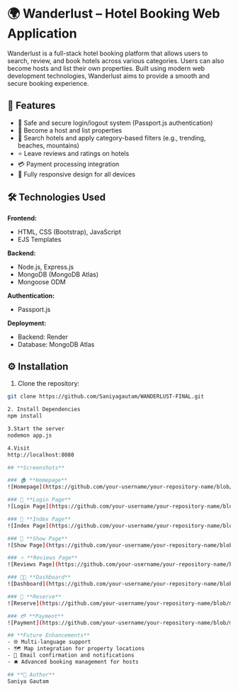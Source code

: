 # 🌍 **Wanderlust – Hotel Booking Web Application**

Wanderlust is a full-stack hotel booking platform that allows users to search, review, and book hotels across various categories. Users can also become hosts and list their own properties. Built using modern web development technologies, Wanderlust aims to provide a smooth and secure booking experience.

## 🚀 **Features**

- 🔐 Safe and secure login/logout system (Passport.js authentication)  
- 🏨 Become a host and list properties  
- 🔎 Search hotels and apply category-based filters (e.g., trending, beaches, mountains)  
- ⭐ Leave reviews and ratings on hotels  
- 💳 Payment processing integration  
- 📱 Fully responsive design for all devices  

## 🛠️ **Technologies Used**

**Frontend:**  
- HTML, CSS (Bootstrap), JavaScript  
- EJS Templates  

**Backend:**  
- Node.js, Express.js  
- MongoDB (MongoDB Atlas)  
- Mongoose ODM  

**Authentication:**  
- Passport.js  

**Deployment:**  
- Backend: Render  
- Database: MongoDB Atlas  

## ⚙️ **Installation**

1. Clone the repository:  
```bash
git clone https://github.com/Saniyagautam/WANDERLUST-FINAL.git

2. Install Dependencies
npm install

3.Start the server
nodemon app.js

4.Visit 
http://localhost:8080

## **Screenshots**

### 🏠 **Homepage**
![Homepage](https://github.com/your-username/your-repository-name/blob/main/path-to-your-image/homepage.jpg?raw=true)

### 🔐 **Login Page**
![Login Page](https://github.com/your-username/your-repository-name/blob/main/path-to-your-image/login-page.jpg?raw=true)

### 📃 **Index Page**
![Index Page](https://github.com/your-username/your-repository-name/blob/main/path-to-your-image/index-page.jpg?raw=true)

### 🏨 **Show Page**
![Show Page](https://github.com/your-username/your-repository-name/blob/main/path-to-your-image/show-page.jpg?raw=true)

### ⭐ **Reviews Page**
![Reviews Page](https://github.com/your-username/your-repository-name/blob/main/path-to-your-image/reviews-page.jpg?raw=true)

### 🧑‍💼 **Dashboard**
![Dashboard](https://github.com/your-username/your-repository-name/blob/main/path-to-your-image/dashboard.jpg?raw=true)

### 📅 **Reserve**
![Reserve](https://github.com/your-username/your-repository-name/blob/main/path-to-your-image/reserve.jpg?raw=true)

### 💳 **Payment**
![Payment](https://github.com/your-username/your-repository-name/blob/main/path-to-your-image/payment.jpg?raw=true)

## **Future Enhancements**
- 🌐 Multi-language support
- 🗺️ Map integration for property locations
- 📧 Email confirmation and notifications
- 🛎️ Advanced booking management for hosts

## **👤 Author**
Saniya Gautam











